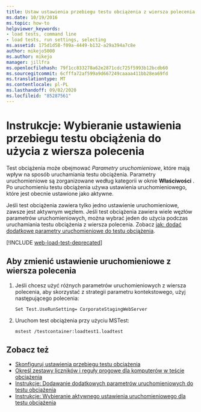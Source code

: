 ```yaml
---
title: Ustaw ustawienia przebiegu testu obciążenia z wiersza polecenia
ms.date: 10/19/2016
ms.topic: how-to
helpviewer_keywords:
- load tests, command line
- load tests, run settings, selecting
ms.assetid: 175d1d58-f09a-4449-b132-a29a394a7c8e
author: mikejo5000
ms.author: mikejo
manager: jillfra
ms.openlocfilehash: 79f1cc833278a62e2871cdc725f5993b12bcdb60
ms.sourcegitcommit: 6cfffa72af599a9d667249caaaa411bb28ea69fd
ms.translationtype: MT
ms.contentlocale: pl-PL
ms.lasthandoff: 09/02/2020
ms.locfileid: "85287561"
---
```

# <a name="how-to-select-a-load-test-run-setting-to-use-from-the-command-line"></a>Instrukcje: Wybieranie ustawienia przebiegu testu obciążenia do użycia z wiersza polecenia

Test obciążenia może obejmować *Parametry uruchomieniowe*, które mają wpływ na sposób uruchamiania testu obciążenia. Parametry uruchomieniowe są zorganizowane według kategorii w oknie **Właściwości** . Po uruchomieniu testu obciążenia używa ustawienia uruchomieniowego, które jest obecnie ustawione jako aktywne.

Jeśli test obciążenia zawiera tylko jedno ustawienie uruchomieniowe, zawsze jest aktywnym węzłem. Jeśli test obciążenia zawiera wiele węzłów parametrów uruchomieniowych, można wybrać jeden do użycia podczas uruchamiania testu obciążenia z wiersza polecenia. Zobacz [jak: dodać dodatkowe parametry uruchomieniowe do testu obciążenia](../test/how-to-add-additional-run-settings-to-a-load-test.md).

[!INCLUDE [web-load-test-deprecated](includes/web-load-test-deprecated.md)]

## <a name="to-change-the-run-setting-from-the-command-line"></a>Aby zmienić ustawienie uruchomieniowe z wiersza polecenia

1. Jeśli chcesz użyć różnych parametrów uruchomieniowych z wiersza polecenia, aby skorzystać z strategii parametru kontekstowego, użyj następującego polecenia:

    `Set Test.UseRunSetting= CorporateStagingWebServer`

2. Uruchom test obciążenia przy użyciu MSTest:

    `mstest /testcontainer:loadtest1.loadtest`

## <a name="see-also"></a>Zobacz też

- [Skonfiguruj ustawienia przebiegu testu obciążenia](../test/configure-load-test-run-settings.md)
- [Określ zestawy liczników i reguły progowe dla komputerów w teście obciążenia](../test/specify-counter-sets-and-threshold-rules-for-load-testing.md)
- [Instrukcje: Dodawanie dodatkowych parametrów uruchomieniowych do testu obciążenia](../test/how-to-add-additional-run-settings-to-a-load-test.md)
- [Instrukcje: Wybieranie aktywnego ustawienia uruchomieniowego dla testu obciążenia](../test/how-to-select-the-active-run-setting-for-a-load-test.md)
